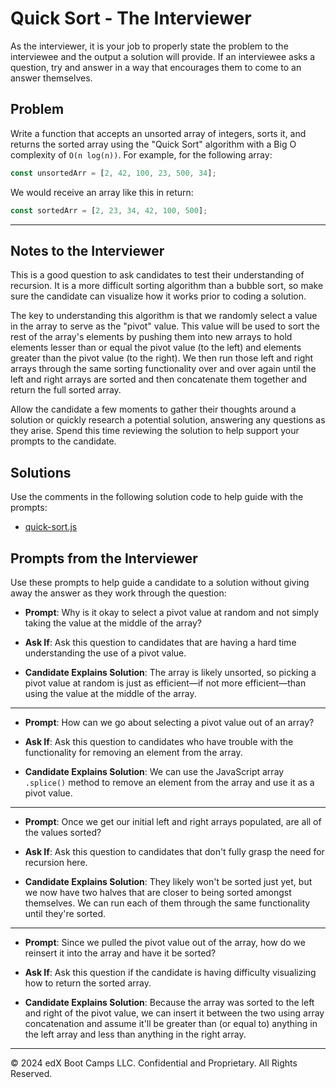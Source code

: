 # Quick Sort - The Interviewer

As the interviewer, it is your job to properly state the problem to the interviewee and the output a solution will provide. If an interviewee asks a question, try and answer in a way that encourages them to come to an answer themselves.

## Problem

Write a function that accepts an unsorted array of integers, sorts it, and returns the sorted array using the "Quick Sort" algorithm with a Big O complexity of `O(n log(n))`. For example, for the following array:

```js
const unsortedArr = [2, 42, 100, 23, 500, 34];
```

We would receive an array like this in return:

```js
const sortedArr = [2, 23, 34, 42, 100, 500];
```

- - - 

## Notes to the Interviewer

This is a good question to ask candidates to test their understanding of recursion. It is a more difficult sorting algorithm than a bubble sort, so make sure the candidate can visualize how it works prior to coding a solution.

The key to understanding this algorithm is that we randomly select a value in the array to serve as the "pivot" value. This value will be used to sort the rest of the array's elements by pushing them into new arrays to hold elements lesser than or equal the pivot value (to the left) and elements greater than the pivot value (to the right). We then run those left and right arrays through the same sorting functionality over and over again until the left and right arrays are sorted and then concatenate them together and return the full sorted array. 

Allow the candidate a few moments to gather their thoughts around a solution or quickly research a potential solution, answering any questions as they arise. Spend this time reviewing the solution to help support your prompts to the candidate. 

## Solutions

Use the comments in the following solution code to help guide with the prompts:

* [quick-sort.js](./quick-sort.js)

## Prompts from the Interviewer

Use these prompts to help guide a candidate to a solution without giving away the answer as they work through the question:

* **Prompt**: Why is it okay to select a pivot value at random and not simply taking the value at the middle of the array?

* **Ask If**: Ask this question to candidates that are having a hard time understanding the use of a pivot value.

* **Candidate Explains Solution**: The array is likely unsorted, so picking a pivot value at random is just as efficient&mdash;if not more efficient&mdash;than using the value at the middle of the array.

- - -

* **Prompt**: How can we go about selecting a pivot value out of an array?

* **Ask If**: Ask this question to candidates who have trouble with the functionality for removing an element from the array.

* **Candidate Explains Solution**: We can use the JavaScript array `.splice()` method to remove an element from the array and use it as a pivot value.

- - -

* **Prompt**: Once we get our initial left and right arrays populated, are all of the values sorted?

* **Ask If**: Ask this question to candidates that don't fully grasp the need for recursion here.

* **Candidate Explains Solution**: They likely won't be sorted just yet, but we now have two halves that are closer to being sorted amongst themselves. We can run each of them through the same functionality until they're sorted.

- - -

* **Prompt**: Since we pulled the pivot value out of the array, how do we reinsert it into the array and have it be sorted?

* **Ask If**: Ask this question if the candidate is having difficulty visualizing how to return the sorted array.

* **Candidate Explains Solution**: Because the array was sorted to the left and right of the pivot value, we can insert it between the two using array concatenation and assume it'll be greater than (or equal to) anything in the left array and less than anything in the right array.

- - -
© 2024 edX Boot Camps LLC. Confidential and Proprietary. All Rights Reserved.
